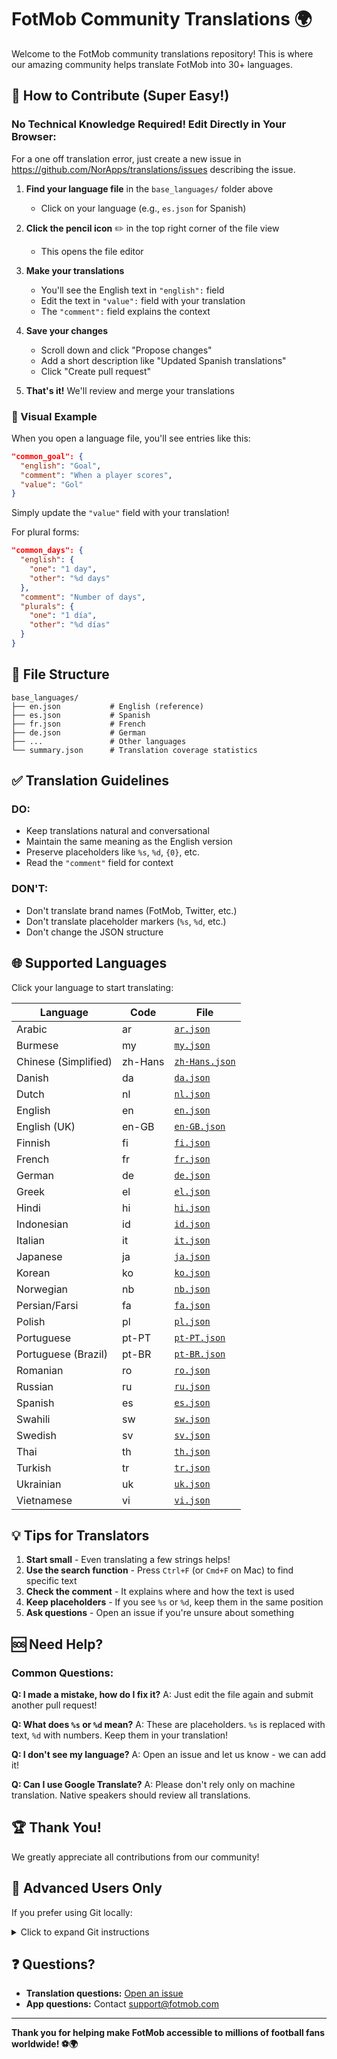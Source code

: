 # FotMob Community Translations 🌍

Welcome to the FotMob community translations repository! This is where our amazing community helps translate FotMob into 30+ languages.

## 🎯 How to Contribute (Super Easy!)

### No Technical Knowledge Required! Edit Directly in Your Browser:

For a one off translation error, just create a new issue in https://github.com/NorApps/translations/issues describing the issue. 

1. **Find your language file** in the `base_languages/` folder above
   - Click on your language (e.g., `es.json` for Spanish)

2. **Click the pencil icon** ✏️ in the top right corner of the file view
   - This opens the file editor

3. **Make your translations**
   - You'll see the English text in `"english":` field
   - Edit the text in `"value":` field with your translation
   - The `"comment":` field explains the context

4. **Save your changes**
   - Scroll down and click "Propose changes"
   - Add a short description like "Updated Spanish translations"
   - Click "Create pull request"

5. **That's it!** We'll review and merge your translations

### 📸 Visual Example

When you open a language file, you'll see entries like this:

```json
"common_goal": {
  "english": "Goal",
  "comment": "When a player scores",
  "value": "Gol"
}
```

Simply update the `"value"` field with your translation!

For plural forms:
```json
"common_days": {
  "english": {
    "one": "1 day",
    "other": "%d days"
  },
  "comment": "Number of days",
  "plurals": {
    "one": "1 día",
    "other": "%d días"
  }
}
```

## 📁 File Structure

```
base_languages/
├── en.json           # English (reference)
├── es.json           # Spanish
├── fr.json           # French
├── de.json           # German
├── ...               # Other languages
└── summary.json      # Translation coverage statistics
```

## ✅ Translation Guidelines

### DO:
- Keep translations natural and conversational
- Maintain the same meaning as the English version
- Preserve placeholders like `%s`, `%d`, `{0}`, etc.
- Read the `"comment"` field for context

### DON'T:
- Don't translate brand names (FotMob, Twitter, etc.)
- Don't translate placeholder markers (`%s`, `%d`, etc.)
- Don't change the JSON structure

## 🌐 Supported Languages

Click your language to start translating:

| Language | Code | File |
|----------|------|------|
| Arabic | ar | [`ar.json`](base_languages/ar.json) |
| Burmese | my | [`my.json`](base_languages/my.json) |
| Chinese (Simplified) | zh-Hans | [`zh-Hans.json`](base_languages/zh-Hans.json) |
| Danish | da | [`da.json`](base_languages/da.json) |
| Dutch | nl | [`nl.json`](base_languages/nl.json) |
| English | en | [`en.json`](base_languages/en.json) |
| English (UK) | en-GB | [`en-GB.json`](base_languages/en-GB.json) |
| Finnish | fi | [`fi.json`](base_languages/fi.json) |
| French | fr | [`fr.json`](base_languages/fr.json) |
| German | de | [`de.json`](base_languages/de.json) |
| Greek | el | [`el.json`](base_languages/el.json) |
| Hindi | hi | [`hi.json`](base_languages/hi.json) |
| Indonesian | id | [`id.json`](base_languages/id.json) |
| Italian | it | [`it.json`](base_languages/it.json) |
| Japanese | ja | [`ja.json`](base_languages/ja.json) |
| Korean | ko | [`ko.json`](base_languages/ko.json) |
| Norwegian | nb | [`nb.json`](base_languages/nb.json) |
| Persian/Farsi | fa | [`fa.json`](base_languages/fa.json) |
| Polish | pl | [`pl.json`](base_languages/pl.json) |
| Portuguese | pt-PT | [`pt-PT.json`](base_languages/pt-PT.json) |
| Portuguese (Brazil) | pt-BR | [`pt-BR.json`](base_languages/pt-BR.json) |
| Romanian | ro | [`ro.json`](base_languages/ro.json) |
| Russian | ru | [`ru.json`](base_languages/ru.json) |
| Spanish | es | [`es.json`](base_languages/es.json) |
| Swahili | sw | [`sw.json`](base_languages/sw.json) |
| Swedish | sv | [`sv.json`](base_languages/sv.json) |
| Thai | th | [`th.json`](base_languages/th.json) |
| Turkish | tr | [`tr.json`](base_languages/tr.json) |
| Ukrainian | uk | [`uk.json`](base_languages/uk.json) |
| Vietnamese | vi | [`vi.json`](base_languages/vi.json) |

## 💡 Tips for Translators

1. **Start small** - Even translating a few strings helps!
2. **Use the search function** - Press `Ctrl+F` (or `Cmd+F` on Mac) to find specific text
3. **Check the comment** - It explains where and how the text is used
4. **Keep placeholders** - If you see `%s` or `%d`, keep them in the same position
5. **Ask questions** - Open an issue if you're unsure about something

## 🆘 Need Help?

### Common Questions:

**Q: I made a mistake, how do I fix it?**
A: Just edit the file again and submit another pull request!

**Q: What does `%s` or `%d` mean?**
A: These are placeholders. `%s` is replaced with text, `%d` with numbers. Keep them in your translation!

**Q: I don't see my language?**
A: Open an issue and let us know - we can add it!

**Q: Can I use Google Translate?**
A: Please don't rely only on machine translation. Native speakers should review all translations.

## 🏆 Thank You!

We greatly appreciate all contributions from our community!

## 📝 Advanced Users Only

If you prefer using Git locally:

<details>
<summary>Click to expand Git instructions</summary>

```bash
# Fork the repository first on GitHub
git clone https://github.com/YOUR_USERNAME/translations.git
cd translations
git checkout -b improve-spanish-translations
# Edit files locally
git add base_languages/es.json
git commit -m "Improve Spanish translations"
git push origin improve-spanish-translations
# Open Pull Request on GitHub
```

</details>

## ❓ Questions?

- **Translation questions:** [Open an issue](https://github.com/NorApps/translations/issues/new)
- **App questions:** Contact support@fotmob.com

---

**Thank you for helping make FotMob accessible to millions of football fans worldwide! ⚽️🌍**

